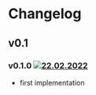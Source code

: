 # Changelog

## v0.1

### v0.1.0 [![22.02.2022](https://img.shields.io/date/xxx)](https://github.com/d8corp/watch-state/tree/v0.1.0)
- first implementation
